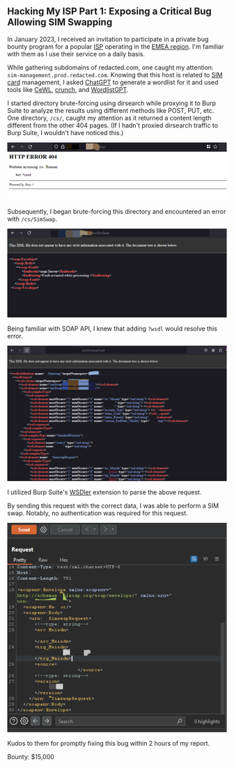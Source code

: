 ## Hacking My ISP Part 1: Exposing a Critical Bug Allowing SIM Swapping

In January 2023, I received an invitation to participate in a private bug bounty program for a popular [ISP](https://en.m.wikipedia.org/wiki/Internet_service_provider) operating in the [EMEA region](https://en.m.wikipedia.org/wiki/Europe,_the_Middle_East_and_Africa). I'm familiar with them as I use their service on a daily basis.

While gathering subdomains of redacted.com, one caught my attention: `sim-management.prod.redacted.com`. Knowing that this host is related to [SIM card](https://en.m.wikipedia.org/wiki/SIM_card) management, I asked [ChatGPT](https://chat.openai.com/) to generate a wordlist for it and used tools like [CeWL](https://github.com/digininja/CeWL), [crunch](https://sourceforge.net/p/crunch-wordlist/code/ci/master/tree/), and [WordlistGPT](https://github.com/k4l1sh/WordlistGPT).

I started directory brute-forcing using dirsearch while proxying it to Burp Suite to analyze the results using different methods like POST, PUT, etc. One directory, `/cs/`, caught my attention as it returned a content length different from the other 404 pages. (If I hadn't proxied dirsearch traffic to Burp Suite, I wouldn't have noticed this.)

![404-cs](https://raw.githubusercontent.com/izn0u/izn0u.github.io/main/images/404-cs.png)

Subsequently, I began brute-forcing this directory and encountered an error with `/cs/SimSwap`.

![soap-error](https://raw.githubusercontent.com/izn0u/izn0u.github.io/main/images/soap-error.png)

Being familiar with SOAP API, I knew that adding `?wsdl` would resolve this error.

![simswap-1](https://raw.githubusercontent.com/izn0u/izn0u.github.io/main/images/simswap-1.png)

I utilized Burp Suite's [WSDler](https://portswigger.net/bappstore/594a49bb233748f2bc80a9eb18a2e08f) extension to parse the above request.

By sending this request with the correct data, I was able to perform a SIM swap. Notably, no authentication was required for this request.

![simswap-2](https://raw.githubusercontent.com/izn0u/izn0u.github.io/main/images/simswap-2.png)

Kudos to them for promptly fixing this bug within 2 hours of my report.

Bounty: $15,000

